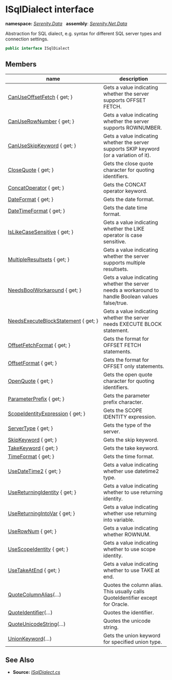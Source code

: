 # ISqlDialect interface
**namespace:** *[Serenity.Data](../README.md#serenity.data-namespace)*   **assembly**: *[Serenity.Net.Data](../README.md)*

Abstraction for SQL dialect, e.g. syntax for different SQL server types and connection settings.

```csharp
public interface ISqlDialect
```

## Members

| name | description |
| --- | --- |
| [CanUseOffsetFetch](ISqlDialect/CanUseOffsetFetch.md) { get; } | Gets a value indicating whether the server supports OFFSET FETCH. |
| [CanUseRowNumber](ISqlDialect/CanUseRowNumber.md) { get; } | Gets a value indicating whether the server supports ROWNUMBER. |
| [CanUseSkipKeyword](ISqlDialect/CanUseSkipKeyword.md) { get; } | Gets a value indicating whether the server supports SKIP keyword (or a variation of it). |
| [CloseQuote](ISqlDialect/CloseQuote.md) { get; } | Gets the close quote character for quoting identifiers. |
| [ConcatOperator](ISqlDialect/ConcatOperator.md) { get; } | Gets the CONCAT operator keyword. |
| [DateFormat](ISqlDialect/DateFormat.md) { get; } | Gets the date format. |
| [DateTimeFormat](ISqlDialect/DateTimeFormat.md) { get; } | Gets the date time format. |
| [IsLikeCaseSensitive](ISqlDialect/IsLikeCaseSensitive.md) { get; } | Gets a value indicating whether the LIKE operator is case sensitive. |
| [MultipleResultsets](ISqlDialect/MultipleResultsets.md) { get; } | Gets a value indicating whether the server supports multiple resultsets. |
| [NeedsBoolWorkaround](ISqlDialect/NeedsBoolWorkaround.md) { get; } | Gets a value indicating whether the server needs a workaround to handle Boolean values false/true. |
| [NeedsExecuteBlockStatement](ISqlDialect/NeedsExecuteBlockStatement.md) { get; } | Gets a value indicating whether the server needs EXECUTE BLOCK statement. |
| [OffsetFetchFormat](ISqlDialect/OffsetFetchFormat.md) { get; } | Gets the format for OFFSET FETCH statements. |
| [OffsetFormat](ISqlDialect/OffsetFormat.md) { get; } | Gets the format for OFFSET only statements. |
| [OpenQuote](ISqlDialect/OpenQuote.md) { get; } | Gets the open quote character for quoting identifiers. |
| [ParameterPrefix](ISqlDialect/ParameterPrefix.md) { get; } | Gets the parameter prefix character. |
| [ScopeIdentityExpression](ISqlDialect/ScopeIdentityExpression.md) { get; } | Gets the SCOPE IDENTITY expression. |
| [ServerType](ISqlDialect/ServerType.md) { get; } | Gets the type of the server. |
| [SkipKeyword](ISqlDialect/SkipKeyword.md) { get; } | Gets the skip keyword. |
| [TakeKeyword](ISqlDialect/TakeKeyword.md) { get; } | Gets the take keyword. |
| [TimeFormat](ISqlDialect/TimeFormat.md) { get; } | Gets the time format. |
| [UseDateTime2](ISqlDialect/UseDateTime2.md) { get; } | Gets a value indicating whether use datetime2 type. |
| [UseReturningIdentity](ISqlDialect/UseReturningIdentity.md) { get; } | Gets a value indicating whether to use returning identity. |
| [UseReturningIntoVar](ISqlDialect/UseReturningIntoVar.md) { get; } | Gets a value indicating whether use returning into variable. |
| [UseRowNum](ISqlDialect/UseRowNum.md) { get; } | Gets a value indicating whether ROWNUM. |
| [UseScopeIdentity](ISqlDialect/UseScopeIdentity.md) { get; } | Gets a value indicating whether to use scope identity. |
| [UseTakeAtEnd](ISqlDialect/UseTakeAtEnd.md) { get; } | Gets a value indicating whether to use TAKE at end. |
| [QuoteColumnAlias](ISqlDialect/QuoteColumnAlias.md)(…) | Quotes the column alias. This usually calls QuoteIdentifier except for Oracle. |
| [QuoteIdentifier](ISqlDialect/QuoteIdentifier.md)(…) | Quotes the identifier. |
| [QuoteUnicodeString](ISqlDialect/QuoteUnicodeString.md)(…) | Quotes the unicode string. |
| [UnionKeyword](ISqlDialect/UnionKeyword.md)(…) | Gets the union keyword for specified union type. |

## See Also

* **Source:** *[ISqlDialect.cs](https://github.com/serenity-is/Serenity/blob/master/src/Serenity.Net.Data/Dialects/ISqlDialect.cs)*
